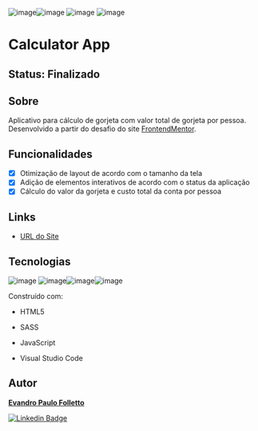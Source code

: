 ![image](https://img.shields.io/github/issues/nayara-silva/tip-calculator-app-main)![image](https://img.shields.io/github/forks/nayara-silva/tip-calculator-app-main) ![image](https://img.shields.io/github/stars/nayara-silva/tip-calculator-app-main) ![image](https://img.shields.io/github/license/nayara-silva/tip-calculator-app-main)

# Calculator App

## Status: Finalizado

## Sobre

Aplicativo para cálculo de gorjeta com valor total de gorjeta por pessoa. Desenvolvido a partir do desafio do site [FrontendMentor](https://www.frontendmentor.io/challenges/tip-calculator-app-ugJNGbJUX).



## Funcionalidades

- [x] Otimização de layout de acordo com o tamanho da tela
- [x] Adição de elementos interativos de acordo com o status da aplicação
- [x] Cálculo do valor da gorjeta e custo total da conta por pessoa

## Links

- [URL do Site](https://primeiroprojetolandingpage.netlify.app/)

  

## Tecnologias 

![image](https://img.shields.io/badge/HTML5-E34F26?style=for-the-badge&logo=html5&logoColor=white) ![image](https://img.shields.io/badge/JavaScript-F7DF1E?style=for-the-badge&logo=javascript&logoColor=black)![image](https://img.shields.io/badge/Figma-F24E1E?style=for-the-badge&logo=figma&logoColor=white)![image](https://img.shields.io/badge/Visual_Studio_Code-0078D4?style=for-the-badge&logo=visual%20studio%20code&logoColor=white)


Construído com:

- HTML5

- SASS

- JavaScript

- Visual Studio Code

  

## Autor

[**Evandro Paulo Folletto**](https://github.com/epfolletto)

[![Linkedin Badge](https://img.shields.io/badge/-Nayara-blue?style=flat-square&logo=Linkedin&logoColor=white&link=https://www.linkedin.com/in/nayara-silva/)](https://www.linkedin.com/in/nayara-silva/) 
